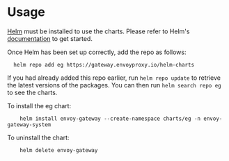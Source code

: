 # Usage

[Helm](https://helm.sh) must be installed to use the charts.  Please refer to
Helm's [documentation](https://helm.sh/docs) to get started.

Once Helm has been set up correctly, add the repo as follows:

``` shell
  helm repo add eg https://gateway.envoyproxy.io/helm-charts
```

If you had already added this repo earlier, run `helm repo update` to retrieve
the latest versions of the packages.  You can then run `helm search repo
eg` to see the charts.

To install the eg chart:

``` shell
    helm install envoy-gateway --create-namespace charts/eg -n envoy-gateway-system
```

To uninstall the chart:

``` shell
    helm delete envoy-gateway
```
